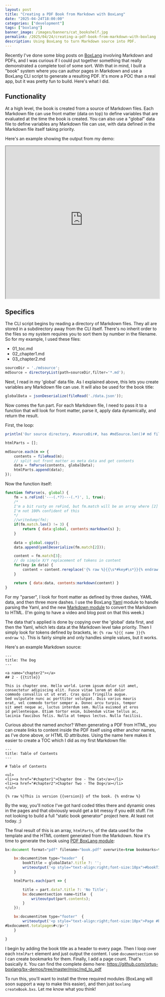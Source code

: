 ```yaml
---
layout: post
title: "Creating a PDF Book from Markdown with BoxLang"
date: "2025-04-24T18:00:00"
categories: ["development"]
tags: ["boxlang"]
banner_image: /images/banners/cat_bookshelf.jpg
permalink: /2025/04/24/creating-a-pdf-book-from-markdown-with-boxlang
description: Using BoxLang to turn Markdown source into PDF.
---
```


Recently I've done some blog posts on [BoxLang](https://boxlang.io) involving Markdown and PDFs, and I was curious if I could put together something that really demonstrated a complete tool of some sort. With that in mind, I built a "book" system where you can author pages in Markdown and use a BoxLang CLI script to generate a resulting PDF. It's more a POC than a real app, but it was pretty fun to build. Here's what I did.

## Functionality 

At a high level, the book is created from a source of Markdown files. Each Markdown file can use front matter (data on top) to define variables that are evaluated at the time the book is created. You can also use a "global" data file to define variables any Markdown file can use, with data defined in the Markdown file itself taking priority. 

Here's an example showing the output from my demo:

<iframe src="https://static.raymondcamden.com/images/2025/04/book.pdf#view=FitH" width="100%" height="500"></iframe>

## Specifics 

The CLI script begins by reading a directory of Markdown files. They all are stored in a subdirectory away from the CLI itself. There's no inherit order to the files so my system requires you to sort them by number in the filename. So for my example, I used these files:

* 01_toc.md
* 02_chapter1.md
* 03_chapter2.md

```js
sourceDir = './mdsource';
mdSource = directoryList(path=sourceDir,filter='*.md');
```

Next, I read in my 'global' data file. As I explained above, this lets you create variables any Markdown file can use. It will also be used for the book title:

```js
globalData = jsonDeserialize(fileRead('./data.json'));
```

Now comes the fun part. For each Markdown file, I need to pass it to a function that will look for front matter, parse it, apply data dynamically, and return the result. 

First, the loop:

```js
println('Our source directory, #sourceDir#, has #mdSource.len()# md files.');

htmlParts = [];

mdSource.each(m => {
	contents = fileRead(m);
	// split out front matter as meta data and get contents
	data = fmParse(contents, globalData);
	htmlParts.append(data);
});
```

Now the function itself:

```js
function fmParse(s, global) {
	fm = s.reFind('---(.*?)---(.*)', 1, true);
	/*
	I'm a bit rusty on reFind, but fm.match will be an array where [2] is the str I want.
	I'm not 100% confident of this
	*/
	//writedump(fm);
	if(fm.match.len() != 3) {
		return { data:global, contents:markdown(s) };
	}
	
	data = global.copy();
	data.append(yamlDeserialize(fm.match[2]));

	content = fm.match[3];
	// do simple X/Y replacement of tokens in content
	for(key in data) {
		content = content.rereplace('{% raw %}{{\s*#key#\s*}}{% endraw %}', data[key], 'all');
	}

	return { data:data, contents:markdown(content) }
}
```

For my "parser", I look for front matter as defined by three dashes, YAML data, and then three more dashes. I use the BoxLang [Yaml](https://boxlang.ortusbooks.com/boxlang-framework/modularity/yaml) module to handle parsing the Yaml, and the new [Markdown module](https://boxlang.ortusbooks.com/boxlang-framework/modularity/markdown) to convert the Markdown to HTML. (I'm going to have a video and blog post on that this week.) 

The data that's applied is done by copying over the 'global' data first, and then the Yaml, which lets data at the Markdown level take priority. Then I simply look for tokens defined by brackets, ie: `{% raw %}{{ name }}{% endraw %}`. This is fairly simple and only handles simple values, but it works. 

Here's an example Markdown source:

```
---
title: The Dog
---

<a name="chapter2"></a>
## 2 - {{title}}

This is chapter one. Hello world. Lorem ipsum dolor sit amet, 
consectetur adipiscing elit. Fusce vitae lorem at dolor 
commodo convallis ut ut erat. Cras quis fringilla augue. 
Sed vulputate nunc ac porttitor volutpat. Duis varius mauris 
erat, vel commodo tortor semper a. Donec arcu turpis, tempor 
sit amet neque ac, luctus interdum sem. Nulla euismod at eros
id pellentesque. Etiam tortor enim, bibendum vitae tellus ac, 
lacinia faucibus felis. Nulla at tempus lectus. Nulla facilisi.
```

Curious about the named anchor? When generating a PDF from HTML, you can create links to content inside the PDF itself using either anchor names, as I've done above, or HTML ID attributes. Using the name here makes it easier to create a TOC which I did as my first Markdown file:

```
---
title: Table of Contents
---

# Table of Contents

<ul>
<li><a href="#chapter1">Chapter One - The Cat</a></li>
<li><a href="#chapter2">Chapter Two - The Dog</a></li>
</ul>

{% raw %}This is version {{version}} of the book. {% endraw %}
```

By the way, you'll notice I've got hard coded titles there and dynamic ones in the pages and that obviously would get a bit messy if you edit stuff. I'm not looking to build a full "static book generator" project here. At least not today. ;) 

The final result of this is an array, `htmlParts`, of the data used for the template and the HTML content generated from the Markdown. Now it's time to generate the book using [PDF BoxLang module](https://boxlang.ortusbooks.com/boxlang-framework/modularity/pdf):

```js
bx:document format="pdf" filename="book.pdf" overwrite=true bookmarks=true {

	bx:documentitem type="header"  {
		bookTitle = globalData?.title ?: '';
		writeoutput('<p style="text-align:right;font-size:10px">#bookTitle#</p>')
	}

	htmlParts.each(part => {

		title = part.data?.title ?: 'No Title';
		bx:documentsection name=title  {
			writeoutput(part.contents);
		}
	});

	bx:documentitem type="footer"  {
		writeoutput('<p style="text-align:right;font-size:10px">Page #bxdocument.currentpagenumber# of 
#bxdocument.totalpages#</p>')
	}

}
```

I begin by adding the book title as a header to every page. Then I loop over each `htmlPart` element and just output the content. I use `documentsection` so I can create bookmarks for them. Finally, I add a page count. That's basically it. You can find the complete demo here: <https://github.com/ortus-boxlang/bx-demos/tree/master/misc/md_to_pdf>

To run this, you'll want to install the three required modules (BoxLang will soon support a way to make this easier), and then just `boxlang createBook.bxs`. Let me know what you think!